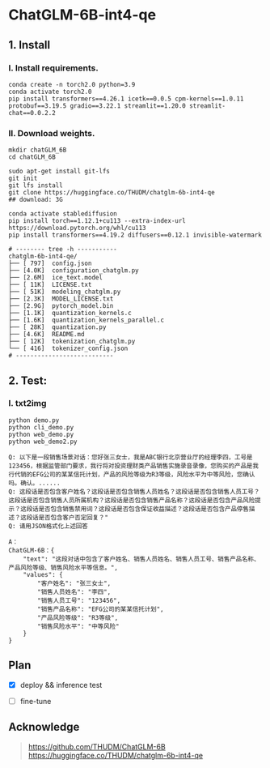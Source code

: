# ChatGLM-6B-int4-qe

## 1. Install

### I. Install requirements.
```shell
conda create -n torch2.0 python=3.9
conda activate torch2.0
pip install transformers==4.26.1 icetk==0.0.5 cpm-kernels==1.0.11 protobuf==3.19.5 gradio==3.22.1 streamlit==1.20.0 streamlit-chat==0.0.2.2
```

### II. Download weights.
```shell
mkdir chatGLM_6B
cd chatGLM_6B

sudo apt-get install git-lfs
git init
git lfs install
git clone https://huggingface.co/THUDM/chatglm-6b-int4-qe
## download: 3G

conda activate stablediffusion
pip install torch==1.12.1+cu113 --extra-index-url https://download.pytorch.org/whl/cu113
pip install transformers==4.19.2 diffusers==0.12.1 invisible-watermark

# -------- tree -h -----------
chatglm-6b-int4-qe/
├── [ 797]  config.json
├── [4.0K]  configuration_chatglm.py
├── [2.6M]  ice_text.model
├── [ 11K]  LICENSE.txt
├── [ 51K]  modeling_chatglm.py
├── [2.3K]  MODEL_LICENSE.txt
├── [2.9G]  pytorch_model.bin
├── [1.1K]  quantization_kernels.c
├── [1.6K]  quantization_kernels_parallel.c
├── [ 28K]  quantization.py
├── [4.6K]  README.md
├── [ 12K]  tokenization_chatglm.py
└── [ 416]  tokenizer_config.json
# ---------------------------
```

## 2. Test: 
### I. txt2img

```shell
python demo.py
python cli_demo.py
python web_demo.py
python web_demo2.py
```

```shell
Q: 以下是一段销售场景对话：您好张三女士，我是ABC银行北京营业厅的经理李四，工号是123456，根据监管部门要求，我行将对投资理财类产品销售实施录音录像，您购买的产品是我行代销的EFG公司的某某信托计划，产品的风险等级为R3等级，风险水平为中等风险，您确认吗。确认。......
Q: 这段话是否包含客户姓名？这段话是否包含销售人员姓名？这段话是否包含销售人员工号？这段话是否包含销售人员所属机构？这段话是否包含销售产品名称？这段话是否包含产品风险提示？这段话是否包含销售禁用词？这段话是否包含保证收益描述？这段话是否包含产品停售描述？这段话是否包含客户否定回复？"
Q: 请用JSON格式化上述回答

A：
ChatGLM-6B：{
    "text": "这段对话中包含了客户姓名、销售人员姓名、销售人员工号、销售产品名称、产品风险等级、销售风险水平等信息。",
    "values": {
        "客户姓名": "张三女士",
        "销售人员姓名": "李四",
        "销售人员工号": "123456",
        "销售产品名称": "EFG公司的某某信托计划",
        "产品风险等级": "R3等级",
        "销售风险水平": "中等风险"
    }
}
```


## Plan

- [x] deploy && inference test
- [ ] fine-tune


## Acknowledge
> https://github.com/THUDM/ChatGLM-6B    
> https://huggingface.co/THUDM/chatglm-6b-int4-qe
